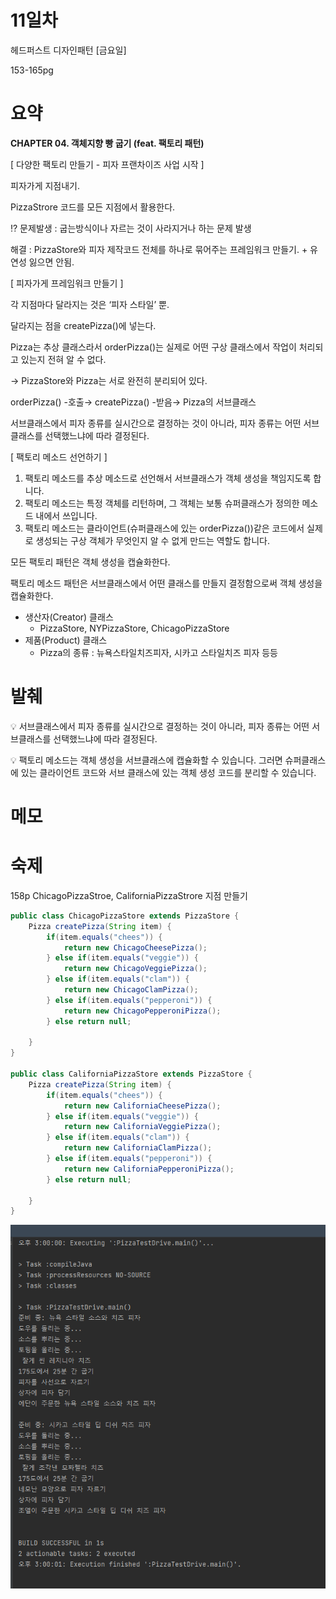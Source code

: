 # 11일차

헤드퍼스트 디자인패턴 [금요일] 

153-165pg

# 요약

**CHAPTER 04. 객체지향 빵 굽기 (feat. 팩토리 패턴)**

[ 다양한 팩토리 만들기 - 피자 프랜차이즈 사업 시작 ]

피자가게 지점내기.

PizzaStrore 코드를 모든 지점에서 활용한다. 

⁉ 문제발생 : 굽는방식이나 자르는 것이 사라지거나 하는 문제 발생

해결 : PizzaStore와 피자 제작코드 전체를 하나로 묶어주는 프레임워크 만들기. + 유연성 잃으면 안됨.  

[ 피자가게 프레임워크 만들기 ]

각 지점마다 달라지는 것은 ‘피자 스타일’ 뿐.

달라지는 점을 createPizza()에 넣는다.

Pizza는 추상 클래스라서 orderPizza()는 실제로 어떤 구상 클래스에서 작업이 처리되고 있는지 전혀 알 수 없다.

→ PizzaStore와 Pizza는 서로 완전히 분리되어 있다.

orderPizza() -호출→ createPizza() -받음→ Pizza의 서브클래스

서브클래스에서 피자 종류를 실시간으로 결정하는 것이 아니라, 피자 종류는 어떤 서브클래스를 선택했느냐에 따라 결정된다.  

[ 팩토리 메소드 선언하기 ]

1. 팩토리 메소드를 추상 메소드로 선언해서 서브클래스가 객체 생성을 책임지도록 합니다.
2. 팩토리 메소드는 특정 객체를 리턴하며, 그 객체는 보통 슈퍼클래스가 정의한 메소드 내에서 쓰입니다.
3. 팩토리 메소드는 클라이언트(슈퍼클래스에 있는 orderPizza())같은 코드에서 실제로 생성되는 구상 객체가 무엇인지 알 수 없게 만드는 역할도 합니다.  

모든 팩토리 패턴은 객체 생성을 캡슐화한다. 

팩토리 메소드 패턴은 서브클래스에서 어떤 클래스를 만들지 결정함으로써 객체 생성을 캡슐화한다.

- 생산자(Creator) 클래스
    - PizzaStore, NYPizzaStore, ChicagoPizzaStore
- 제품(Product)  클래스
    - Pizza의 종류 : 뉴욕스타일치즈피자, 시카고 스타일치즈 피자 등등

# 발췌

<aside>
💡 서브클래스에서 피자 종류를 실시간으로 결정하는 것이 아니라, 피자 종류는 어떤 서브클래스를 선택했느냐에 따라 결정된다.  


💡 팩토리 메소드는 객체 생성을 서브클래스에 캡슐화할 수 있습니다. 그러면 슈퍼클래스에 있는 클라이언트 코드와 서브 클래스에 있는 객체 생성 코드를 분리할 수 있습니다.  

</aside>

# 메모

# 숙제

158p  ChicagoPizzaStroe, CaliforniaPizzaStrore 지점 만들기

```java
public class ChicagoPizzaStore extends PizzaStore {
	Pizza createPizza(String item) {
		if(item.equals("chees")) {
			return new ChicagoCheesePizza();
		} else if(item.equals("veggie")) {
			return new ChicagoVeggiePizza();
		} else if(item.equals("clam")) {
			return new ChicagoClamPizza();
		} else if(item.equals("pepperoni")) {
			return new ChicagoPepperoniPizza();
		} else return null;

	}
}

public class CaliforniaPizzaStore extends PizzaStore {
	Pizza createPizza(String item) {
		if(item.equals("chees")) {
			return new CaliforniaCheesePizza();
		} else if(item.equals("veggie")) {
			return new CaliforniaVeggiePizza();
		} else if(item.equals("clam")) {
			return new CaliforniaClamPizza();
		} else if(item.equals("pepperoni")) {
			return new CaliforniaPepperoniPizza();
		} else return null;

	}
}
```  

![](https://github.com/dlcksdud/designPattern/blob/master/images/factoryPattern_pizzaStore_11day.png)  